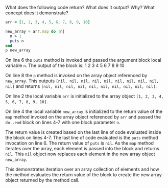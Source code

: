 What does the following code return? What does it output? Why? What concept does it demonstrate?

```Ruby
arr = [1, 2, 3, 4, 5, 6, 7, 8, 9, 10]

new_array = arr.map do |n| 
  n > 1
  puts n
end
p new_array
```
On line 6 the `puts` method is invoked and passed the argument block local variable `n`. The output of the block is:
1
2
3
4
5
6
7
8
9
10

On line 8 the `p` method is invoked on the array object referenced by `new_array`. This outputs `[nil, nil, nil, nil, nil, nil, nil, nil, nil, nil]` and returns `[nil, nil, nil, nil, nil, nil, nil, nil, nil, nil]`. 

On line 2 the local variable `arr` is initialized to the array object `[1, 2, 3, 4, 5, 6, 7, 8, 9, 10]`.  

On line 4 the local variable `new_array` is initialized to the return value of the `map` method invoked on the array object referenced by `arr` and passed the `do..end` block on lines 4-7 with one block parameter `n`. 

The return value is created based on the last line of code evaluated inside the block on lines 4-7.  The last line of code evaluated is the `puts` method invocation on line 6.  The return value of `puts` is `nil`.  As the `map` method iterates over the array, each element is passed into the block and returns `nil`.  This `nil` object now replaces each element in the new array object `new_array`.

This demonstrates iteration over an array collection of elements and how the method evaluates the return value of the block to create the new array object returned by the method call.